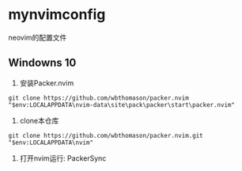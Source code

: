 # mynvimconfig

neovim的配置文件

## Windowns 10

1. 安装Packer.nvim

```shell
git clone https://github.com/wbthomason/packer.nvim "$env:LOCALAPPDATA\nvim-data\site\pack\packer\start\packer.nvim"
```

1. clone本仓库

```shell
git clone https://github.com/wbthomason/packer.nvim.git "$env:LOCALAPPDATA\nvim"
```

1. 打开nvim运行: PackerSync

